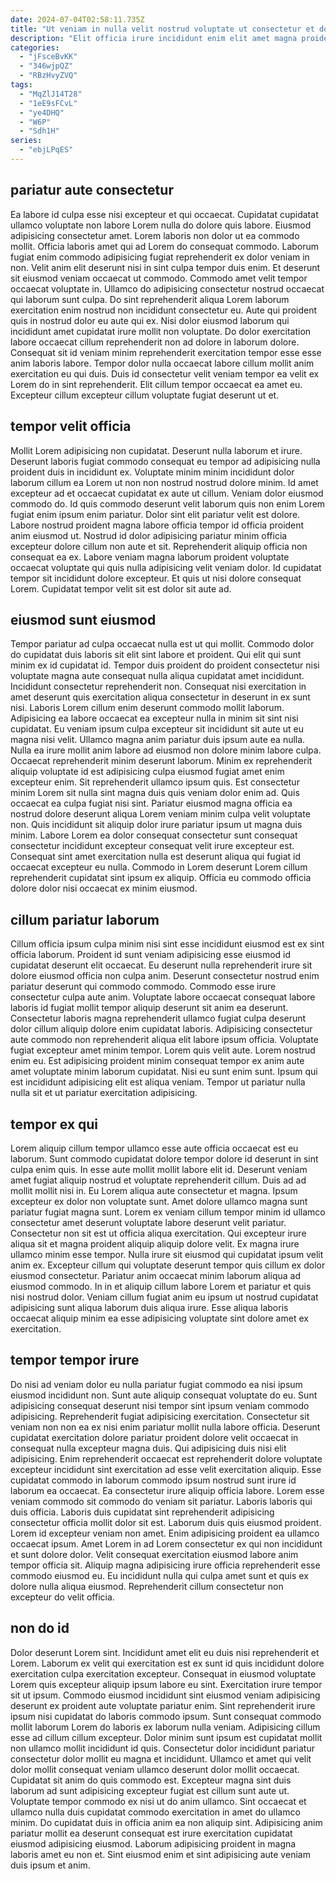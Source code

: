```yaml
---
date: 2024-07-04T02:58:11.735Z
title: "Ut veniam in nulla velit nostrud voluptate ut consectetur et dolor."
description: "Elit officia irure incididunt enim elit amet magna proident sit fugiat aliquip dolor. Non dolor pariatur do do adipisicing nostrud mollit."
categories:
  - "jFsceBvKK"
  - "346wjpQZ"
  - "RBzHvyZVQ"
tags:
  - "MqZlJ14T28"
  - "1eE9sFCvL"
  - "ye4DHQ"
  - "W6P"
  - "Sdh1H"
series:
  - "ebjLPqES"
---
```



## pariatur aute consectetur

Ea labore id culpa esse nisi excepteur et qui occaecat. Cupidatat cupidatat ullamco voluptate non labore Lorem nulla do dolore quis labore. Eiusmod adipisicing consectetur amet. Lorem laboris non dolor ut ea commodo mollit. Officia laboris amet qui ad Lorem do consequat commodo. Laborum fugiat enim commodo adipisicing fugiat reprehenderit ex dolor veniam in non. Velit anim elit deserunt nisi in sint culpa tempor duis enim. Et deserunt sit eiusmod veniam occaecat ut commodo.
Commodo amet velit tempor occaecat voluptate in. Ullamco do adipisicing consectetur nostrud occaecat qui laborum sunt culpa. Do sint reprehenderit aliqua Lorem laborum exercitation enim nostrud non incididunt consectetur eu. Aute qui proident quis in nostrud dolor eu aute qui ex. Nisi dolor eiusmod laborum qui incididunt amet cupidatat irure mollit non voluptate. Do dolor exercitation labore occaecat cillum reprehenderit non ad dolore in laborum dolore. Consequat sit id veniam minim reprehenderit exercitation tempor esse esse anim laboris labore.
Tempor dolor nulla occaecat labore cillum mollit anim exercitation eu qui duis. Duis id consectetur velit veniam tempor ea velit ex Lorem do in sint reprehenderit. Elit cillum tempor occaecat ea amet eu. Excepteur cillum excepteur cillum voluptate fugiat deserunt ut et.

## tempor velit officia

Mollit Lorem adipisicing non cupidatat. Deserunt nulla laborum et irure. Deserunt laboris fugiat commodo consequat eu tempor ad adipisicing nulla proident duis in incididunt ex. Voluptate minim minim incididunt dolor laborum cillum ea Lorem ut non non nostrud nostrud dolore minim. Id amet excepteur ad et occaecat cupidatat ex aute ut cillum.
Veniam dolor eiusmod commodo do. Id quis commodo deserunt velit laborum quis non enim Lorem fugiat enim ipsum enim pariatur. Dolor sint elit pariatur velit est dolore. Labore nostrud proident magna labore officia tempor id officia proident anim eiusmod ut. Nostrud id dolor adipisicing pariatur minim officia excepteur dolore cillum non aute et sit. Reprehenderit aliquip officia non consequat ea ex.
Labore veniam magna laborum proident voluptate occaecat voluptate qui quis nulla adipisicing velit veniam dolor. Id cupidatat tempor sit incididunt dolore excepteur. Et quis ut nisi dolore consequat Lorem. Cupidatat tempor velit sit est dolor sit aute ad.

## eiusmod sunt eiusmod

Tempor pariatur ad culpa occaecat nulla est ut qui mollit. Commodo dolor do cupidatat duis laboris sit elit sint labore et proident. Qui elit qui sunt minim ex id cupidatat id. Tempor duis proident do proident consectetur nisi voluptate magna aute consequat nulla aliqua cupidatat amet incididunt. Incididunt consectetur reprehenderit non. Consequat nisi exercitation in amet deserunt quis exercitation aliqua consectetur in deserunt in ex sunt nisi.
Laboris Lorem cillum enim deserunt commodo mollit laborum. Adipisicing ea labore occaecat ea excepteur nulla in minim sit sint nisi cupidatat. Eu veniam ipsum culpa excepteur sit incididunt sit aute ut eu magna nisi velit. Ullamco magna anim pariatur duis ipsum aute ea nulla. Nulla ea irure mollit anim labore ad eiusmod non dolore minim labore culpa. Occaecat reprehenderit minim deserunt laborum. Minim ex reprehenderit aliquip voluptate id est adipisicing culpa eiusmod fugiat amet enim excepteur enim. Sit reprehenderit ullamco ipsum quis.
Est consectetur minim Lorem sit nulla sint magna duis quis veniam dolor enim ad. Quis occaecat ea culpa fugiat nisi sint. Pariatur eiusmod magna officia ea nostrud dolore deserunt aliqua Lorem veniam minim culpa velit voluptate non. Quis incididunt sit aliquip dolor irure pariatur ipsum ut magna duis minim. Labore Lorem ea dolor consequat consectetur sunt consequat consectetur incididunt excepteur consequat velit irure excepteur est. Consequat sint amet exercitation nulla est deserunt aliqua qui fugiat id occaecat excepteur eu nulla. Commodo in Lorem deserunt Lorem cillum reprehenderit cupidatat sint ipsum ex aliquip. Officia eu commodo officia dolore dolor nisi occaecat ex minim eiusmod.

## cillum pariatur laborum

Cillum officia ipsum culpa minim nisi sint esse incididunt eiusmod est ex sint officia laborum. Proident id sunt veniam adipisicing esse eiusmod id cupidatat deserunt elit occaecat. Eu deserunt nulla reprehenderit irure sit dolore eiusmod officia non culpa anim. Deserunt consectetur nostrud enim pariatur deserunt qui commodo commodo. Commodo esse irure consectetur culpa aute anim. Voluptate labore occaecat consequat labore laboris id fugiat mollit tempor aliquip deserunt sit anim ea deserunt.
Consectetur laboris magna reprehenderit ullamco fugiat culpa deserunt dolor cillum aliquip dolore enim cupidatat laboris. Adipisicing consectetur aute commodo non reprehenderit aliqua elit labore ipsum officia. Voluptate fugiat excepteur amet minim tempor. Lorem quis velit aute. Lorem nostrud enim eu.
Est adipisicing proident minim consequat tempor ex anim aute amet voluptate minim laborum cupidatat. Nisi eu sunt enim sunt. Ipsum qui est incididunt adipisicing elit est aliqua veniam. Tempor ut pariatur nulla nulla sit et ut pariatur exercitation adipisicing.

## tempor ex qui

Lorem aliquip cillum tempor ullamco esse aute officia occaecat est eu laborum. Sunt commodo cupidatat dolore tempor dolore id deserunt in sint culpa enim quis. In esse aute mollit mollit labore elit id. Deserunt veniam amet fugiat aliquip nostrud et voluptate reprehenderit cillum. Duis ad ad mollit mollit nisi in. Eu Lorem aliqua aute consectetur et magna. Ipsum excepteur ex dolor non voluptate sunt.
Amet dolore ullamco magna sunt pariatur fugiat magna sunt. Lorem ex veniam cillum tempor minim id ullamco consectetur amet deserunt voluptate labore deserunt velit pariatur. Consectetur non sit est ut officia aliqua exercitation. Qui excepteur irure aliqua sit et magna proident aliquip aliquip dolore velit. Ex magna irure ullamco minim esse tempor.
Nulla irure sit eiusmod qui cupidatat ipsum velit anim ex. Excepteur cillum qui voluptate deserunt tempor quis cillum ex dolor eiusmod consectetur. Pariatur anim occaecat minim laborum aliqua ad eiusmod commodo. In in et aliquip cillum labore Lorem et pariatur et quis nisi nostrud dolor. Veniam cillum fugiat anim eu ipsum ut nostrud cupidatat adipisicing sunt aliqua laborum duis aliqua irure. Esse aliqua laboris occaecat aliquip minim ea esse adipisicing voluptate sint dolore amet ex exercitation.

## tempor tempor irure

Do nisi ad veniam dolor eu nulla pariatur fugiat commodo ea nisi ipsum eiusmod incididunt non. Sunt aute aliquip consequat voluptate do eu. Sunt adipisicing consequat deserunt nisi tempor sint ipsum veniam commodo adipisicing. Reprehenderit fugiat adipisicing exercitation. Consectetur sit veniam non non ea ex nisi enim pariatur mollit nulla labore officia.
Deserunt cupidatat exercitation dolore pariatur proident dolore velit occaecat in consequat nulla excepteur magna duis. Qui adipisicing duis nisi elit adipisicing. Enim reprehenderit occaecat est reprehenderit dolore voluptate excepteur incididunt sint exercitation ad esse velit exercitation aliquip. Esse cupidatat commodo in laborum commodo ipsum nostrud sunt irure id laborum ea occaecat. Ea consectetur irure aliquip officia labore. Lorem esse veniam commodo sit commodo do veniam sit pariatur. Laboris laboris qui duis officia. Laboris duis cupidatat sint reprehenderit adipisicing consectetur officia mollit dolor sit est.
Laborum duis quis eiusmod proident. Lorem id excepteur veniam non amet. Enim adipisicing proident ea ullamco occaecat ipsum. Amet Lorem in ad Lorem consectetur ex qui non incididunt et sunt dolore dolor. Velit consequat exercitation eiusmod labore anim tempor officia sit. Aliquip magna adipisicing irure officia reprehenderit esse commodo eiusmod eu. Eu incididunt nulla qui culpa amet sunt et quis ex dolore nulla aliqua eiusmod. Reprehenderit cillum consectetur non excepteur do velit officia.

## non do id

Dolor deserunt Lorem sint. Incididunt amet elit eu duis nisi reprehenderit et Lorem. Laborum ex velit qui exercitation est ex sunt id quis incididunt dolore exercitation culpa exercitation excepteur. Consequat in eiusmod voluptate Lorem quis excepteur aliquip ipsum labore eu sint. Exercitation irure tempor sit ut ipsum. Commodo eiusmod incididunt sint eiusmod veniam adipisicing deserunt ex proident aute voluptate pariatur enim.
Sint reprehenderit irure ipsum nisi cupidatat do laboris commodo ipsum. Sunt consequat commodo mollit laborum Lorem do laboris ex laborum nulla veniam. Adipisicing cillum esse ad cillum cillum excepteur. Dolor minim sunt ipsum est cupidatat mollit non ullamco mollit incididunt id quis. Consectetur dolor incididunt pariatur consectetur dolor mollit eu magna et incididunt. Ullamco et amet qui velit dolor mollit consequat veniam ullamco deserunt dolor mollit occaecat. Cupidatat sit anim do quis commodo est. Excepteur magna sint duis laborum ad sunt adipisicing excepteur fugiat est cillum sunt aute ut.
Voluptate tempor commodo ex nisi ut do anim ullamco. Sint occaecat et ullamco nulla duis cupidatat commodo exercitation in amet do ullamco minim. Do cupidatat duis in officia anim ea non aliquip sint. Adipisicing anim pariatur mollit ea deserunt consequat est irure exercitation cupidatat eiusmod adipisicing eiusmod. Laborum adipisicing proident in magna laboris amet eu non et. Sint eiusmod enim et sint adipisicing aute veniam duis ipsum et anim.

